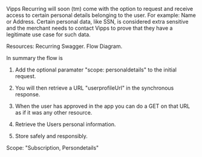 Vipps Recurring will soon (tm) come with the option to request and receive
access to certain personal details belonging to the user.
For example: Name or Address.
Certain personal data, like SSN, is considered extra sensitive and the merchant
needs to contact Vipps to prove that they have a legitimate use case for such
data.

 Resources:
 Recurring Swagger.
 Flow Diagram.

In summary the flow is

1. Add the optional paramater "scope: personaldetails" to the initial request.

2. You will then retrieve a URL "userprofileUrl" in the synchronous response.

3. When the user has approved in the app you can do a GET  on that URL as if it
was any other resource.

4. Retrieve the Users personal information.

5. Store safely and responsibly.

Scope: "Subscription, Persondetails"
